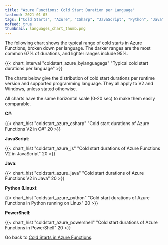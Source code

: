 ```yaml
---
title: "Azure Functions: Cold Start Duration per Language"
lastmod: 2021-01-05
tags: ["Cold Starts", "Azure", "CSharp", "JavaScript", "Python", "Java", "Azure Functions"]
nofeed: true
thumbnail: languages_chart_thumb.png
---
```


The following chart shows the typical range of cold starts in Azure Functions, broken down per language. The darker ranges are the most common 67% of durations, and lighter ranges include 95%.

{{< chart_interval
    "coldstart_azure_bylanguagega"
    "Typical cold start durations per language" >}}

The charts below give the distribution of cold start durations per runtime version and supported programming language. They all apply to V2 and Windows, unless stated otherwise.

All charts have the same horizontal scale (0-20 sec) to make them easily comparable.

**C#**:

{{< chart_hist
     "coldstart_azure_csharp"
     "Cold start durations of Azure Functions V2 in C#"
     20 >}}

**JavaScript**:

{{< chart_hist
     "coldstart_azure_js"
     "Cold start durations of Azure Functions V2 in JavaScript"
     20 >}}

**Java**:

{{< chart_hist
     "coldstart_azure_java"
     "Cold start durations of Azure Functions V2 in Java"
     20 >}}

**Python (Linux)**:

{{< chart_hist
     "coldstart_azure_python"
     "Cold start durations of Azure Functions in Python running on Linux"
     20 >}}

**PowerShell**:

{{< chart_hist
     "coldstart_azure_powershell"
     "Cold start durations of Azure Functions in PowerShell"
     20 >}}

Go back to [Cold Starts in Azure Functions](/serverless/coldstarts/azure/).